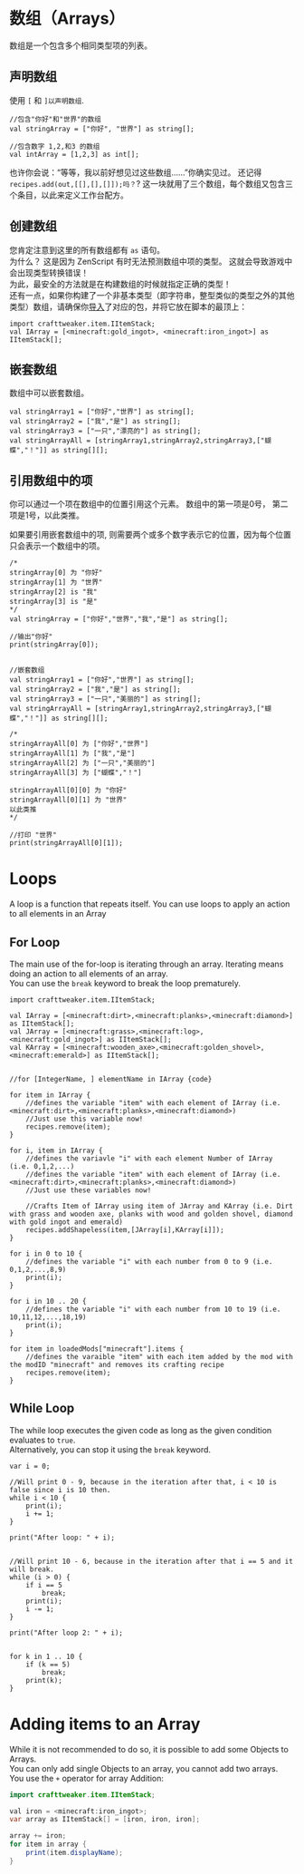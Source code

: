 # 数组（Arrays）

数组是一个包含多个相同类型项的列表。

## 声明数组

使用 ```[``` 和 ```]以声明数组```.

    //包含"你好"和"世界"的数组
    val stringArray = ["你好", "世界"] as string[];
    
    //包含数字 1,2,和3 的数组
    val intArray = [1,2,3] as int[];
    

也许你会说：“等等，我以前好想见过这些数组……”你确实见过。 还记得 ```recipes.add(out,[[],[],[]]);吗？```? 这一块就用了三个数组，每个数组又包含三个条目，以此来定义工作台配方。

## 创建数组

您肯定注意到这里的所有数组都有 ` as ` 语句。  
为什么？ 这是因为 ZenScript 有时无法预测数组中项的类型。 这就会导致游戏中会出现类型转换错误！  
为此，最安全的方法就是在构建数组的时候就指定正确的类型！  
还有一点，如果你构建了一个非基本类型（即字符串，整型类似的类型之外的其他类型）数组，请确保你[导入](Import/)了对应的包，并将它放在脚本的最顶上：

    import crafttweaker.item.IItemStack;
    val IArray = [<minecraft:gold_ingot>, <minecraft:iron_ingot>] as IItemStack[];
    

## 嵌套数组

数组中可以嵌套数组。

    val stringArray1 = ["你好","世界"] as string[];
    val stringArray2 = ["我","是"] as string[];
    val stringArray3 = ["一只","漂亮的"] as string[];
    val stringArrayAll = [stringArray1,stringArray2,stringArray3,["蝴蝶","！"]] as string[][];
    

## 引用数组中的项

你可以通过一个项在数组中的位置引用这个元素。 数组中的第一项是0号， 第二项是1号，以此类推。

如果要引用嵌套数组中的项, 则需要两个或多个数字表示它的位置，因为每个位置只会表示一个数组中的项。

    /*
    stringArray[0] 为 "你好"
    stringArray[1] 为 "世界"
    stringArray[2] is "我"
    stringArray[3] is "是"
    */
    val stringArray = ["你好","世界","我","是"] as string[];
    
    //输出"你好"
    print(stringArray[0]);
    
    
    //嵌套数组
    val stringArray1 = ["你好","世界"] as string[];
    val stringArray2 = ["我","是"] as string[];
    val stringArray3 = ["一只","美丽的"] as string[];
    val stringArrayAll = [stringArray1,stringArray2,stringArray3,["蝴蝶","！"]] as string[][];
    
    /*
    stringArrayAll[0] 为 ["你好","世界"]
    stringArrayAll[1] 为 ["我","是"]
    stringArrayAll[2] 为 ["一只","美丽的"]
    stringArrayAll[3] 为 ["蝴蝶","！"]
    
    stringArrayAll[0][0] 为 "你好"
    stringArrayAll[0][1] 为 "世界"
    以此类推
    */
    
    //打印 "世界"
    print(stringArrayAll[0][1]);
    

# Loops

A loop is a function that repeats itself. You can use loops to apply an action to all elements in an Array

## For Loop

The main use of the for-loop is iterating through an array. Iterating means doing an action to all elements of an array.  
You can use the `break` keyword to break the loop prematurely.

    import crafttweaker.item.IItemStack;
    
    val IArray = [<minecraft:dirt>,<minecraft:planks>,<minecraft:diamond>] as IItemStack[];
    val JArray = [<minecraft:grass>,<minecraft:log>,<minecraft:gold_ingot>] as IItemStack[];
    val KArray = [<minecraft:wooden_axe>,<minecraft:golden_shovel>,<minecraft:emerald>] as IItemStack[];
    
    
    //for [IntegerName, ] elementName in IArray {code}
    
    for item in IArray {
        //defines the variable "item" with each element of IArray (i.e. <minecraft:dirt>,<minecraft:planks>,<minecraft:diamond>)
        //Just use this variable now!
        recipes.remove(item);
    }
    
    for i, item in IArray {
        //defines the variavle "i" with each element Number of IArray (i.e. 0,1,2,...)
        //defines the variable "item" with each element of IArray (i.e. <minecraft:dirt>,<minecraft:planks>,<minecraft:diamond>)
        //Just use these variables now!
    
        //Crafts Item of IArray using item of JArray and KArray (i.e. Dirt with grass and wooden axe, planks with wood and golden shovel, diamond with gold ingot and emerald)
        recipes.addShapeless(item,[JArray[i],KArray[i]]);
    }
    
    for i in 0 to 10 {
        //defines the variable "i" with each number from 0 to 9 (i.e. 0,1,2,...,8,9)
        print(i);
    }
    
    for i in 10 .. 20 {
        //defines the variable "i" with each number from 10 to 19 (i.e. 10,11,12,...,18,19)
        print(i);
    }
    
    for item in loadedMods["minecraft"].items {
        //defines the varaible "item" with each item added by the mod with the modID "minecraft" and removes its crafting recipe
        recipes.remove(item);
    }
    

## While Loop

The while loop executes the given code as long as the given condition evaluates to `true`.  
Alternatively, you can stop it using the `break` keyword.

    var i = 0; 
    
    //Will print 0 - 9, because in the iteration after that, i < 10 is false since i is 10 then.
    while i < 10 {
        print(i); 
        i += 1;
    } 
    
    print("After loop: " + i);
    
    
    //Will print 10 - 6, because in the iteration after that i == 5 and it will break.
    while (i > 0) {
        if i == 5
            break;
        print(i);
        i -= 1;
    }
    
    print("After loop 2: " + i);
    
    
    for k in 1 .. 10 {
        if (k == 5)
            break;
        print(k);
    }
    

# Adding items to an Array

While it is not recommended to do so, it is possible to add some Objects to Arrays.  
You can only add single Objects to an array, you cannot add two arrays.  
You use the `+` operator for array Addition:

```java
import crafttweaker.item.IItemStack;

val iron = <minecraft:iron_ingot>;
var array as IItemStack[] = [iron, iron, iron];

array += iron;
for item in array {
    print(item.displayName);
}
```
